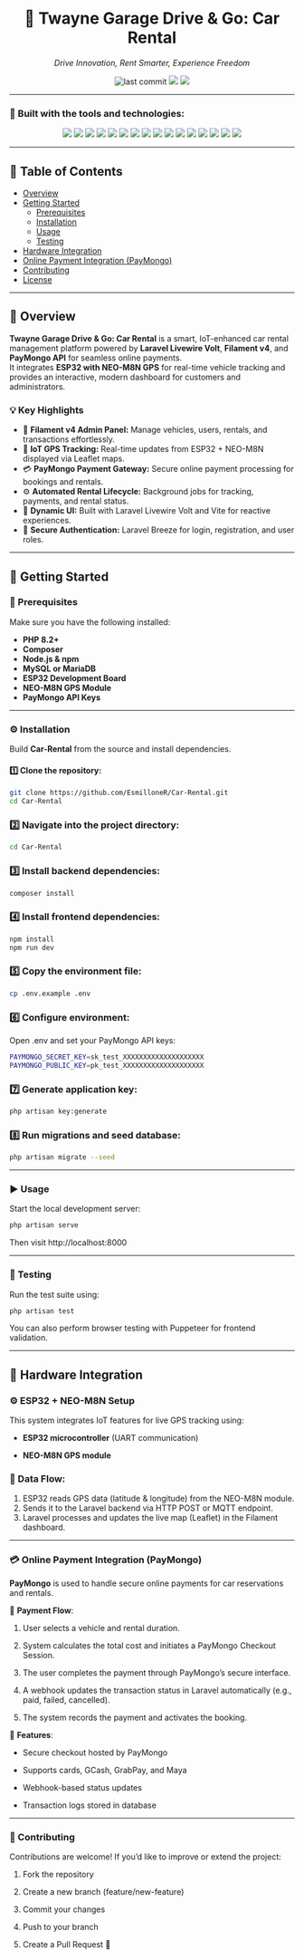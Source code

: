 <h1 align="center">🚗 Twayne Garage Drive & Go: Car Rental</h1>
<p align="center"><i>Drive Innovation, Rent Smarter, Experience Freedom</i></p>

<p align="center">
  <img src="https://img.shields.io/github/last-commit/EsmilloneR/Car-Rental?style=for-the-badge" alt="last commit"/>
  <img src="https://img.shields.io/badge/php-53.3%25-blue?style=for-the-badge&logo=php&logoColor=white"/>
  <img src="https://img.shields.io/badge/languages-4-blue?style=for-the-badge"/>
</p>

---

### 🧰 Built with the tools and technologies:

<p align="center">
  <img src="https://img.shields.io/badge/Laravel-FF2D20?style=for-the-badge&logo=laravel&logoColor=white"/>
  <img src="https://img.shields.io/badge/Livewire-4E56A6?style=for-the-badge&logo=laravel&logoColor=white"/>
  <img src="https://img.shields.io/badge/Volt-5A0FC8?style=for-the-badge&logo=lightning&logoColor=white"/>
  <img src="https://img.shields.io/badge/Filament-1E1E2E?style=for-the-badge&logo=laravel&logoColor=white"/>
  <img src="https://img.shields.io/badge/ESP32-000000?style=for-the-badge&logo=espressif&logoColor=white"/>
  <img src="https://img.shields.io/badge/NEO--M8N%20GPS-1E90FF?style=for-the-badge&logo=gps&logoColor=white"/>
  <img src="https://img.shields.io/badge/PayMongo-27AE60?style=for-the-badge&logo=money&logoColor=white"/>
  <img src="https://img.shields.io/badge/Composer-885630?style=for-the-badge&logo=composer&logoColor=white"/>
  <img src="https://img.shields.io/badge/npm-CB3837?style=for-the-badge&logo=npm&logoColor=white"/>
  <img src="https://img.shields.io/badge/Vite-646CFF?style=for-the-badge&logo=vite&logoColor=white"/>
  <img src="https://img.shields.io/badge/JavaScript-F7DF1E?style=for-the-badge&logo=javascript&logoColor=black"/>
  <img src="https://img.shields.io/badge/Axios-5A29E4?style=for-the-badge&logo=axios&logoColor=white"/>
  <img src="https://img.shields.io/badge/PHP-777BB4?style=for-the-badge&logo=php&logoColor=white"/>
  <img src="https://img.shields.io/badge/Leaflet-199900?style=for-the-badge&logo=leaflet&logoColor=white"/>
  <img src="https://img.shields.io/badge/Puppeteer-40B5A4?style=for-the-badge&logo=puppeteer&logoColor=white"/>
  <img src="https://img.shields.io/badge/GitHub%20Actions-2088FF?style=for-the-badge&logo=githubactions&logoColor=white"/>
</p>

---

## 📑 Table of Contents
- [Overview](#overview)
- [Getting Started](#getting-started)
  - [Prerequisites](#prerequisites)
  - [Installation](#installation)
  - [Usage](#usage)
  - [Testing](#testing)
- [Hardware Integration](#hardware-integration)
- [Online Payment Integration (PayMongo)](#online-payment-integration-paymongo)
- [Contributing](#contributing)
- [License](#license)

---

## 🧭 Overview

**Twayne Garage Drive & Go: Car Rental** is a smart, IoT-enhanced car rental management platform powered by **Laravel Livewire Volt**, **Filament v4**, and **PayMongo API** for seamless online payments.  
It integrates **ESP32 with NEO-M8N GPS** for real-time vehicle tracking and provides an interactive, modern dashboard for customers and administrators.

### 💡 Key Highlights

- 🌿 **Filament v4 Admin Panel:** Manage vehicles, users, rentals, and transactions effortlessly.  
- 📡 **IoT GPS Tracking:** Real-time updates from ESP32 + NEO-M8N displayed via Leaflet maps.  
- 💳 **PayMongo Payment Gateway:** Secure online payment processing for bookings and rentals.  
- ⚙️ **Automated Rental Lifecycle:** Background jobs for tracking, payments, and rental status.  
- 🎨 **Dynamic UI:** Built with Laravel Livewire Volt and Vite for reactive experiences.  
- 🔐 **Secure Authentication:** Laravel Breeze for login, registration, and user roles.

---

## 🚀 Getting Started

### 🧩 Prerequisites
Make sure you have the following installed:
- **PHP 8.2+**
- **Composer**
- **Node.js & npm**
- **MySQL or MariaDB**
- **ESP32 Development Board**
- **NEO-M8N GPS Module**
- **PayMongo API Keys**

---

### ⚙️ Installation

Build **Car-Rental** from the source and install dependencies.

#### 1️⃣ Clone the repository:
```bash
git clone https://github.com/EsmilloneR/Car-Rental.git
cd Car-Rental
```
### 2️⃣ Navigate into the project directory:
```bash
cd Car-Rental
```
### 3️⃣ Install backend dependencies:
```bash
composer install
```
### 4️⃣ Install frontend dependencies:
```bash
npm install
npm run dev
```
### 5️⃣ Copy the environment file:
```bash
cp .env.example .env
```
### 6️⃣ Configure environment:
Open .env and set your PayMongo API keys:
```bash
PAYMONGO_SECRET_KEY=sk_test_XXXXXXXXXXXXXXXXXXXX
PAYMONGO_PUBLIC_KEY=pk_test_XXXXXXXXXXXXXXXXXXXX
```
### 7️⃣ Generate application key:
```bash
php artisan key:generate
```
### 8️⃣ Run migrations and seed database:
```bash
php artisan migrate --seed
```
---
### ▶️ Usage
Start the local development server:
```bash
php artisan serve
```
Then visit http://localhost:8000

---
### 🧪 Testing
Run the test suite using:
```bash
php artisan test
```
You can also perform browser testing with Puppeteer for frontend validation.

---
## 🔌 Hardware Integration
### ⚙️ ESP32 + NEO-M8N Setup

This system integrates IoT features for live GPS tracking using:

- **ESP32 microcontroller** (UART communication)

- **NEO-M8N GPS module**

### 📡 Data Flow:

1. ESP32 reads GPS data (latitude & longitude) from the NEO-M8N module.
2. Sends it to the Laravel backend via HTTP POST or MQTT endpoint.
3. Laravel processes and updates the live map (Leaflet) in the Filament dashboard.

---
### 💳 Online Payment Integration (PayMongo)

**PayMongo** is used to handle secure online payments for car reservations and rentals.

💼 **Payment Flow**:

1. User selects a vehicle and rental duration.

2. System calculates the total cost and initiates a PayMongo Checkout Session.

3. The user completes the payment through PayMongo’s secure interface.

4. A webhook updates the transaction status in Laravel automatically (e.g., paid, failed, cancelled).

5. The system records the payment and activates the booking.

🔐 **Features**:

- Secure checkout hosted by PayMongo

- Supports cards, GCash, GrabPay, and Maya

- Webhook-based status updates

- Transaction logs stored in database

---
### 🤝 Contributing

Contributions are welcome!
If you’d like to improve or extend the project:

1. Fork the repository

2. Create a new branch (feature/new-feature)

3. Commit your changes

4. Push to your branch

5. Create a Pull Request 🚀
